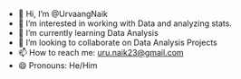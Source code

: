 - 👋 Hi, I’m @UrvaangNaik
- 👀 I’m interested in working with Data and analyzing stats.
- 🌱 I’m currently learning Data Analysis
- 💞️ I’m looking to collaborate on Data Analysis Projects
- 📫 How to reach me: uru.naik23@gmail.com
- 😄 Pronouns: He/Him

